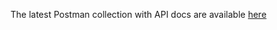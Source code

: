 The latest Postman collection with API docs are available [here](https://documenter.getpostman.com/view/12627470/TVsxBRjD)
